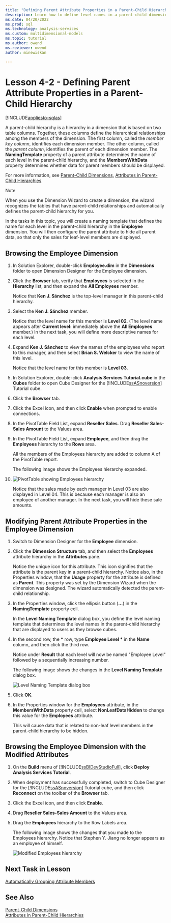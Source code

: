 ```yaml
---
title: "Defining Parent Attribute Properties in a Parent-Child Hierarchy | Microsoft Docs"
description: Learn how to define level names in a parent-child dimension and specify whether data related to parent members is displayed for an Analysis Services project.
ms.date: 04/20/2022
ms.prod: sql
ms.technology: analysis-services
ms.custom: multidimensional-models
ms.topic: tutorial
ms.author: owend
ms.reviewer: owend
author: minewiskan

---
```

# Lesson 4-2 - Defining Parent Attribute Properties in a Parent-Child Hierarchy
[!INCLUDE[appliesto-sqlas](../includes/appliesto-sqlas.md)]

A parent-child hierarchy is a hierarchy in a dimension that is based on two table columns. Together, these columns define the hierarchical relationships among the members of the dimension. The first column, called the *member key column*, identifies each dimension member. The other column, called the *parent column*, identifies the parent of each dimension member. The **NamingTemplate** property of a parent attribute determines the name of each level in the parent-child hierarchy, and the **MembersWithData** property determines whether data for parent members should be displayed.  
  
For more information, see [Parent-Child Dimensions](../multidimensional-models/parent-child-dimension.md), [Attributes in Parent-Child Hierarchies](../multidimensional-models/parent-child-dimension-attributes.md)  
  
> [!NOTE]  
> When you use the Dimension Wizard to create a dimension, the wizard recognizes the tables that have parent-child relationships and automatically defines the parent-child hierarchy for you.  
  
In the tasks in this topic, you will create a naming template that defines the name for each level in the parent-child hierarchy in the **Employee** dimension. You will then configure the parent attribute to hide all parent data, so that only the sales for leaf-level members are displayed.  
  
## Browsing the Employee Dimension  
  
1.  In Solution Explorer, double-click **Employee.dim** in the **Dimensions** folder to open Dimension Designer for the Employee dimension.  
  
2.  Click the **Browser** tab, verify that **Employees** is selected in the **Hierarchy** list, and then expand the **All Employees** member.  
  
    Notice that **Ken J. Sánchez** is the top-level manager in this parent-child hierarchy.  
  
3.  Select the **Ken J. Sánchez** member.  
  
    Notice that the level name for this member is **Level 02**. (The level name appears after **Current level:** immediately above the **All Employees** member.) In the next task, you will define more descriptive names for each level.  
  
4.  Expand **Ken J. Sánchez** to view the names of the employees who report to this manager, and then select **Brian S. Welcker** to view the name of this level.  
  
    Notice that the level name for this member is **Level 03**.  
  
5.  In Solution Explorer, double-click **Analysis Services Tutorial.cube** in the **Cubes** folder to open Cube Designer for the [!INCLUDE[ssASnoversion](../includes/ssasnoversion-md.md)] Tutorial cube.  
  
6.  Click the **Browser** tab.  
  
7.  Click the Excel icon, and then click **Enable** when prompted to enable connections.  
  
8.  In the PivotTable Field List, expand **Reseller Sales**. Drag **Reseller Sales-Sales Amount** to the Values area.  
  
9. In the PivotTable Field List, expand **Employee**, and then drag the **Employees** hierarchy to the **Rows** area.  
  
    All the members of the Employees hierarchy are added to column A of the PivotTable report.  
  
    The following image shows the Employees hierarchy expanded.  
  
10. ![PivotTable showing Employees hierarchy](../media/l4-employee-1.png "PivotTable showing Employees hierarchy")  
  
    Notice that the sales made by each manager in Level 03 are also displayed in Level 04. This is because each manager is also an employee of another manager. In the next task, you will hide these sale amounts.  
  
## Modifying Parent Attribute Properties in the Employee Dimension  
  
1.  Switch to Dimension Designer for the **Employee** dimension.  
  
2.  Click the **Dimension Structure** tab, and then select the **Employees** attribute hierarchy in the **Attributes** pane.  
  
    Notice the unique icon for this attribute. This icon signifies that the attribute is the parent key in a parent-child hierarchy. Notice also, in the Properties window, that the **Usage** property for the attribute is defined as **Parent**. This property was set by the Dimension Wizard when the dimension was designed. The wizard automatically detected the parent-child relationship.  
  
3.  In the Properties window, click the ellipsis button (**...**) in the **NamingTemplate** property cell.  
  
    In the **Level Naming Template** dialog box, you define the level naming template that determines the level names in the parent-child hierarchy that are displayed to users as they browse cubes.  
  
4.  In the second row, the **\*** row, type **Employee Level \*** in the **Name** column, and then click the third row.  
  
    Notice under **Result** that each level will now be named "Employee Level" followed by a sequentially increasing number.  
  
    The following image shows the changes in the **Level Naming Template** dialog box.  
  
    ![Level Naming Template dialog box](../media/l4-namingtemplate.png "Level Naming Template dialog box")  
  
5.  Click **OK**.  
  
6.  In the Properties window for the **Employees** attribute, in the **MembersWithData** property cell, select **NonLeafDataHidden** to change this value for the **Employees** attribute.  
  
    This will cause data that is related to non-leaf level members in the parent-child hierarchy to be hidden.  
  
## Browsing the Employee Dimension with the Modified Attributes  
  
1.  On the **Build** menu of [!INCLUDE[ssBIDevStudioFull](../includes/ssbidevstudiofull-md.md)], click **Deploy Analysis Services Tutorial**.  
  
2.  When deployment has successfully completed, switch to Cube Designer for the [!INCLUDE[ssASnoversion](../includes/ssasnoversion-md.md)] Tutorial cube, and then click **Reconnect** on the toolbar of the **Browser** tab.  
  
3.  Click the Excel icon, and then click **Enable**.  
  
4.  Drag **Reseller Sales-Sales Amount** to the Values area.  
  
5.  Drag the **Employees** hierarchy to the Row Labels area.  
  
    The following image shows the changes that you made to the Employees hierarchy. Notice that Stephen Y. Jiang no longer appears as an employee of himself.  
  
    ![Modified Employees hierarchy](../media/l4-employee-2.png "Modified Employees hierarchy")  
  
## Next Task in Lesson  
[Automatically Grouping Attribute Members](lesson-4-3-automatically-grouping-attribute-members.md)  
  
## See Also  
[Parent-Child Dimensions](../multidimensional-models/parent-child-dimension.md)  
[Attributes in Parent-Child Hierarchies](../multidimensional-models/parent-child-dimension-attributes.md)  
  
  
  
